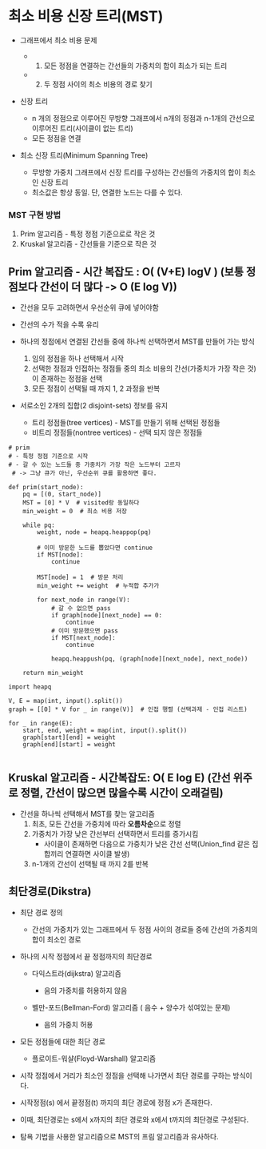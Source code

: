 # 최소 비용 신장 트리(MST)

- 그래프에서 최소 비용 문제

  - 1. 모든 정점을 연결하는 간선들의 가중치의 합이 최소가 되는 트리
  - 2. 두 정점 사이의 최소 비용의 경로 찾기

- 신장 트리

  - n 개의 정점으로 이루어진 무방향 그래프에서 n개의 정점과 n-1개의 간선으로 이루어진 트리(사이클이 없는 트리)
  - 모든 정점을 연결

- 최소 신장 트리(Minimum Spanning Tree)
  - 무방향 가중치 그래프에서 신장 트리를 구성하는 간선들의 가중치의 합이 최소인 신장 트리
  - 최소값은 항상 동일. 단, 연결한 노드는 다를 수 있다.

### MST 구현 방법

1. Prim 알고리즘 - 특정 정점 기준으로로 작은 것
2. Kruskal 알고리즘 - 간선들을 기준으로 작은 것

## Prim 알고리즘 - 시간 복잡도 : O( (V+E) logV ) (보통 정점보다 간선이 더 많다 -> O (E log V))

- 간선을 모두 고려하면서 우선순위 큐에 넣어야함
- 간선의 수가 적을 수록 유리

- 하나의 정점에서 연결된 간선들 중에 하나씩 선택하면서 MST를 만들어 가는 방식

  1. 임의 정점을 하나 선택해서 시작
  2. 선택한 정점과 인접하는 정점들 중의 최소 비용의 간선(가중치가 가장 작은 것)이 존재하는 정점을 선택
  3. 모든 정점이 선택될 때 까지 1, 2 과정을 반복

- 서로소인 2개의 집합(2 disjoint-sets) 정보를 유지

  - 트리 정점들(tree vertices) - MST를 만들기 위해 선택된 정점들
  - 비트리 정점들(nontree vertices) - 선택 되지 않은 정점들

```-python
# prim
# - 특정 정점 기준으로 시작
# - 갈 수 있는 노드들 중 가중치가 가장 작은 노드부터 고르자
 # -> 그냥 큐가 아닌, 우선순위 큐를 활용하면 좋다.

def prim(start_node):
    pq = [(0, start_node)]
    MST = [0] * V  # visited랑 동일하다
    min_weight = 0  # 최소 비용 저장

    while pq:
        weight, node = heapq.heappop(pq)

        # 이미 방문한 노드를 뽑았다면 continue
        if MST[node]:
            continue

        MST[node] = 1  # 방문 처리
        min_weight += weight  # 누적합 추가가

        for next_node in range(V):
            # 갈 수 없으면 pass
            if graph[node][next_node] == 0:
                continue
            # 이미 방문했으면 pass
            if MST[next_node]:
                continue

            heapq.heappush(pq, (graph[node][next_node], next_node))

    return min_weight

import heapq

V, E = map(int, input().split())
graph = [[0] * V for _ in range(V)]  # 인접 행렬 (선택과제 - 인접 리스트)

for _ in range(E):
    start, end, weight = map(int, input().split())
    graph[start][end] = weight
    graph[end][start] = weight


```

## Kruskal 알고리즘 - 시간복잡도: O( E log E) (간선 위주로 정렬, 간선이 많으면 많을수록 시간이 오래걸림)

- 간선을 하나씩 선택해서 MST를 찾는 알고리즘
  1. 최초, 모든 간선을 가중치에 따라 **오름차순**으로 정렬
  2. 가중치가 가장 낮은 간선부터 선택하면서 트리를 증가시킴
     - 사이클이 존재하면 다음으로 가중치가 낮은 간선 선택(Union_find 같은 집합끼리 연결하면 사이클 발생)
  3. n-1개의 간선이 선택될 때 까지 2를 반복

## 최단경로(Dikstra)

- 최단 경로 정의

  - 간선의 가중치가 있는 그래프에서 두 정점 사이의 경로들 중에 간선의 가중치의 합이 최소인 경로

- 하나의 시작 정점에서 끝 정점까지의 최단경로

  - 다익스트라(dijkstra) 알고리즘

    - 음의 가중치를 허용하지 않음

  - 벨만-포드(Bellman-Ford) 알고리즘 ( 음수 + 양수가 섞여있는 문제)
    - 음의 가중치 허용

- 모든 정점들에 대한 최단 경로

  - 플로이트-워샬(Floyd-Warshall) 알고리즘

- 시작 정점에서 거리가 최소인 정점을 선택해 나가면서 최단 경로를 구하는 방식이다.

- 시작정점(s) 에서 끝정점(t) 까지의 최단 경로에 정점 x가 존재한다.
- 이때, 최단경로는 s에서 x까지의 최단 경로와 x에서 t까지의 최단경로 구성된다.

- 탐욕 기법을 사용한 알고리즘으로 MST의 프림 알고리즘과 유사하다.
